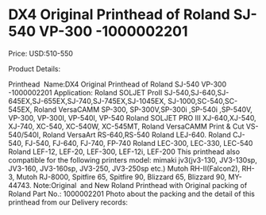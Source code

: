 # DX4 Original Printhead of Roland SJ-540 VP-300 -1000002201

Price: USD:510-550

Product Details:

Printhead  Name:DX4 Original Printhead of Roland SJ-540 VP-300 -1000002201
Application:
Roland SOLJET ProII SJ-540,SJ-640,SJ-645EX,SJ-655EX,SJ-740,SJ-745EX,SJ-1045EX, SJ-1000,SC-540,SC-545EX,
Roland VersaCAMM SP-300, SP-300V,SP-300i ,SP-540i ,SP-540V, VP-300, VP-300I, VP-540I, VP-540
Roland SOLJET PRO III XJ-640,XJ-540, XJ-740, XC-540, XC-540W, XC-545MT,
Roland VersaCAMM Print & Cut VS-540/540I,
Roland VersaArt RS-640,RS-540
Roland LEJ-640.
Roland CJ-540, FJ-540, FJ-640, FJ-740, FP-740
Roland LEC-300, LEC-330, LEC-540
Roland LEF-12, LEF-20, LEF-300, LEF-12i, LEF-200
This printhead also compatible for the following printers model:
mimaki jv3(jv3-130, JV3-130sp, JV3-160, JV3-160sp, JV3-250, JV3-250sp etc.)
Mutoh RH-II(Falcon2), RH-3, Mutoh RJ-8000, Spitfire 65, Spitfire 90, Blizzard 65, Blizzard 90, MY-44743.
Note:Original  and New Roland Printhead with Original packing of Roland
Part No.: 1000002201
Photo about the packing and the detail of this printhead from our Delivery records: